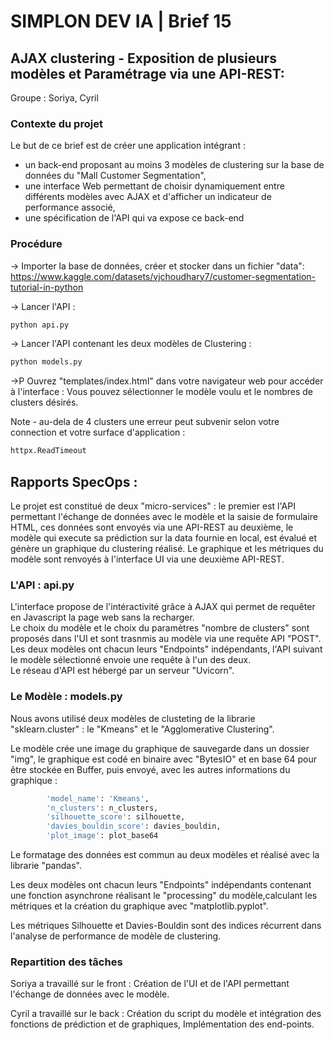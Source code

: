 # SIMPLON DEV IA | Brief 15
## AJAX clustering - Exposition de plusieurs modèles et Paramétrage via une API-REST:

Groupe : Soriya, Cyril

### Contexte du projet
Le but de ce brief est de créer une application intégrant :
- un back-end proposant au moins 3 modèles de clustering sur la base de données du "Mall Customer Segmentation",
- une interface Web permettant de choisir dynamiquement entre différents modèles avec AJAX et d'afficher un indicateur de performance associé,
- une spécification de l'API qui va expose ce back-end


### Procédure 

-> Importer la base de données, créer et stocker dans un fichier "data": 
https://www.kaggle.com/datasets/vjchoudhary7/customer-segmentation-tutorial-in-python


-> Lancer l'API :
```bash
python api.py
```

-> Lancer l'API contenant les deux modèles de Clustering :
```bash
python models.py
```

->P Ouvrez "templates/index.html" dans votre navigateur web pour accéder à l'interface :
Vous pouvez sélectionner le modèle voulu et le nombres de clusters désirés.

Note - au-dela de 4 clusters une erreur peut subvenir selon votre connection et votre surface d'application :

```bash
httpx.ReadTimeout
```
## Rapports SpecOps :

Le projet est constitué de deux "micro-services" : le premier est l'API permettant l'échange de données avec le modèle et la saisie de formulaire HTML, ces données sont envoyés via une API-REST au deuxième, le modèle qui execute sa prédiction sur la data fournie en local, est évalué et génère un graphique du clustering réalisé. Le graphique et les métriques du modèle sont renvoyés à l'interface UI via une deuxième API-REST.

### L'API : api.py
L'interface propose de l'intéractivité grâce à AJAX qui permet de requêter en Javascript la page web sans la recharger.<br>
Le choix du modèle et le choix du paramètres "nombre de clusters" sont proposés dans l'UI et sont trasnmis au modèle via une requête API "POST".<br>
Les deux modèles ont chacun leurs "Endpoints" indépendants, l'API suivant le modèle sélectionné envoie une requête à l'un des deux.<br>
Le réseau d'API est hébergé par un serveur "Uvicorn".

### Le Modèle : models.py

Nous avons utilisé deux modèles de clusteting de la librarie "sklearn.cluster" : le "Kmeans" et le "Agglomerative Clustering".<br>

Le modèle crée une image du graphique de sauvegarde dans un dossier "img", le graphique est codé en binaire avec "BytesIO" et en base 64 pour être stockée en Buffer, puis envoyé, avec les autres informations du graphique :        

```bash
        'model_name': 'Kmeans',
        'n_clusters': n_clusters,
        'silhouette_score': silhouette,
        'davies_bouldin_score': davies_bouldin,
        'plot_image': plot_base64
```

Le formatage des données est commun au deux modèles et réalisé avec la librarie "pandas".<br>

Les deux modèles ont chacun leurs "Endpoints" indépendants contenant une fonction asynchrone réalisant le "processing" du modèle,calculant les métriques et la création du graphique avec "matplotlib.pyplot".<br>

Les métriques Silhouette et Davies-Bouldin sont des indices récurrent dans l'analyse de performance de modèle de clustering.<br>



### Repartition des tâches

Soriya a travaillé sur le front : Création de l'UI et de l'API permettant l'échange de données avec le modèle.<br>

Cyril a travaillé sur le back : Création du script du modèle et intégration des fonctions de prédiction et de graphiques, Implémentation des end-points.<br>

